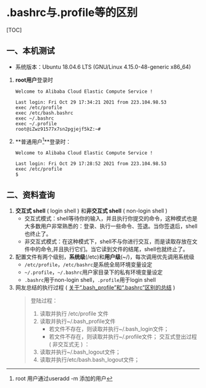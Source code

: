 # .bashrc与.profile等的区别

[TOC]

## 一、本机测试

-   系统版本：Ubuntu 18.04.6 LTS (GNU/Linux 4.15.0-48-generic x86_64)

1.   **root用户**登录时
     ```shell
     Welcome to Alibaba Cloud Elastic Compute Service !

     Last login: Fri Oct 29 17:34:21 2021 from 223.104.98.53
     exec /etc/profile
     exec /etc/bash.bashrc
     exec ~/.bashrc
     exec ~/.profile
     root@iZwz91577x7sn2pgjejf5kZ:~#
     ```
2.   **普通用户[^1]**登录时：
     ```shell
     Welcome to Alibaba Cloud Elastic Compute Service !

     Last login: Fri Oct 29 17:28:52 2021 from 223.104.98.53
     exec /etc/profile
     $
     ```

## 二、资料查询

1.   **交互式 shell** ( login shell ) 和**非交互式 shell** ( non-login shell )
     -   交互式模式：shell等待你的输入，并且执行你提交的命令，这种模式也是大多数用户非常熟悉的：登录、执行一些命令、签退。当你签退后，shell也终止了。
     -   非交互式模式：在这种模式下，shell不与你进行交互，而是读取存放在文件中的命令,并且执行它们。当它读到文件的结尾，shell也就终止了。
2.   配置文件有两个级别，**系统级**(/etc)和**用户级**(~/)，每次调用优先调用系统级
     -   `/etc/profile`，`/etc/bashrc`是系统全局环境变量设定
     -   `~/.profile`，`~/.bashrc`用户家目录下的私有环境变量设定
     -   `.bashrc`用于non-login shell，`.profile`用于login shell
3.   网友总结的执行过程 ( [关于“.bash_profile”和“.bashrc”区别的总结](https://blog.csdn.net/duzilonglove/article/details/79729840) )
     >    登陆过程：
     >   1.   读取并执行 /etc/profile 文件
     >   2.   读取并执行~/.bash_profile文件
     >        -   若文件不存在，则读取并执行~/.bash_login文件；
     >        -   若文件不存在，则读取并执行~/.profile文件；
     >        交互式登出过程 ( 非交互式无 ) ：
     >   1.   读取并执行~/.bash_logout文件；
     >   2.   读取并执行/etc/bash.bash_logout文件；

[^1]: root 用户通过useradd -m 添加的用户
